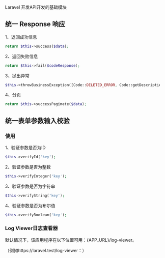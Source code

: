 Laravel 开发API开发的基础模块

## 统一 Response 响应

1、返回成功信息
```php
return $this->success($data);
```
2、返回失败信息
```php
return $this->fail($codeResponse);
```
3、抛出异常
```php
$this->throwBusinessException([Code::DELETED_ERROR, Code::getDescription(Code::DELETED_ERROR)]);
```
4、分页
```php
return $this->successPaginate($data);
```
## 统一表单参数输入校验

### 使用
1、验证参数是否为ID
```php
$this->verifyId('key');
```
2、验证参数是否为整数
```php
$this->verifyInteger('key');
```
3、验证参数是否为字符串
```php
$this->verifyString('key');
```
4、验证参数是否为布尔值
```php
$this->verifyBoolean('key');
```

### Log Viewer日志查看器

默认情况下，该应用程序在以下位置可用：{APP_URL}/log-viewer。

（例如https://laravel.test/log-viewer：）
